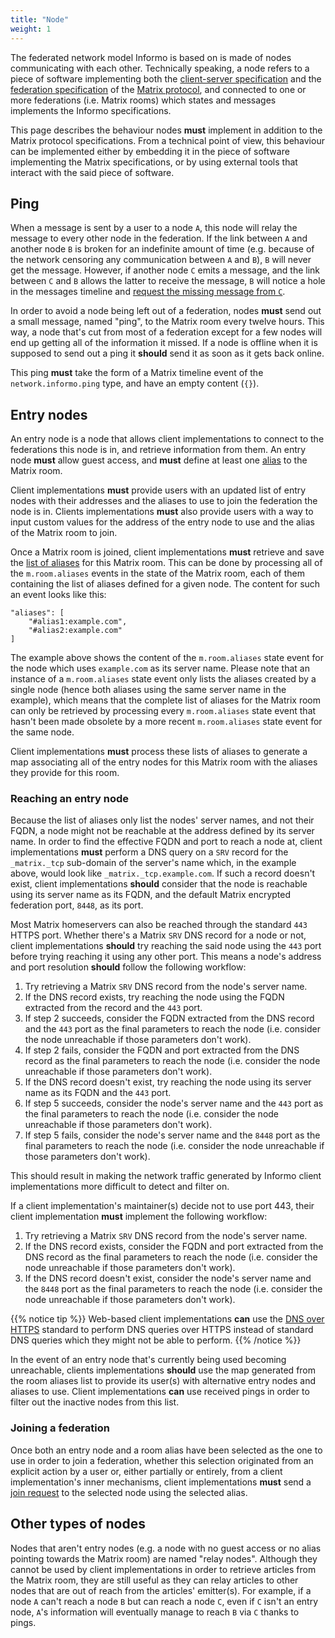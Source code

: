 ```yaml
---
title: "Node"
weight: 1
---
```


The federated network model Informo is based on is made of nodes communicating
with each other. Technically speaking, a node refers to a piece of software
implementing both the [client-server
specification](https://matrix.org/docs/spec/client_server/r0.4.0.html) and the
[federation
specification](https://matrix.org/docs/spec/server_server/unstable.html) of the
[Matrix protocol](https://matrix.org), and connected to one or more federations
(i.e. Matrix rooms) which states and messages implements the Informo
specifications.

This page describes the behaviour nodes **must** implement in addition to the
Matrix protocol specifications. From a technical point of view, this behaviour
can be implemented either by embedding it in the piece of software implementing
the Matrix specifications, or by using external tools that interact with the
said piece of software.

## Ping

When a message is sent by a user to a node `A`, this node will relay the message
to every other node in the federation. If the link between `A` and another node
`B` is broken for an indefinite amount of time (e.g. because of the network
censoring any communication between `A` and `B`), `B` will never get the
message. However, if another node `C` emits a message, and the link between `C`
and `B` allows the latter to receive the message, `B` will notice a hole in the
messages timeline and [request the missing message from
`C`](https://matrix.org/docs/spec/server_server/unstable.html#post-matrix-federation-v1-get-missing-events-roomid).

In order to avoid a node being left out of a federation, nodes **must** send out
a small message, named "ping", to the Matrix room every twelve hours. This
way, a node that's cut from most of a federation except for a few nodes will end
up getting all of the information it missed. If a node is offline when it is
supposed to send out a ping it **should** send it as soon as it gets back
online.

This ping **must** take the form of a Matrix timeline event of the
`network.informo.ping` type, and have an empty content (`{}`).

## Entry nodes

An entry node is a node that allows client implementations to connect to the
federations this node is in, and retrieve information from them. An entry node
**must** allow guest access, and **must** define at least one
[alias](https://matrix.org/docs/spec/client_server/r0.4.0.html#room-aliases) to
the Matrix room.

Client implementations **must** provide users with an updated list of entry
nodes with their addresses and the aliases to use to join the federation the
node is in. Clients implementations **must** also provide users with a way to
input custom values for the address of the entry node to use and the alias of
the Matrix room to join.

Once a Matrix room is joined, client implementations **must** retrieve and save
the [list of
aliases](https://matrix.org/docs/spec/client_server/r0.4.0.html#m-room-aliases)
for this Matrix room. This can be done by processing all of the `m.room.aliases`
events in the state of the Matrix room, each of them containing the list of
aliases defined for a given node. The content for such an event looks like this:

```
"aliases": [
    "#alias1:example.com",
    "#alias2:example.com"
]
```

The example above shows the content of the `m.room.aliases` state event for the
node which uses `example.com` as its server name. Please note that an instance
of a `m.room.aliases` state event only lists the aliases created by a single
node (hence both aliases using the same server name in the example), which means
that the complete list of aliases for the Matrix room can only be retrieved by
processing every `m.room.aliases` state event that hasn't been made obsolete by
a more recent `m.room.aliases` state event for the same node.

Client implementations **must** process these lists of aliases to generate a map
associating all of the entry nodes for this Matrix room with the aliases they
provide for this room.

### Reaching an entry node

Because the list of aliases only list the nodes' server names, and not their
FQDN, a node might not be reachable at the address defined by its server name.
In order to find the effective FQDN and port to reach a node at, client
implementations **must** perform a DNS query on a `SRV` record for the
`_matrix._tcp` sub-domain of the server's name which, in the example above,
would look like `_matrix._tcp.example.com`. If such a record doesn't exist,
client implementations **should** consider that the node is reachable using its
server name as its FQDN, and the default Matrix encrypted federation port,
`8448`, as its port.

Most Matrix homeservers can also be reached through the standard `443` HTTPS
port. Whether there's a Matrix `SRV` DNS record for a node or not, client
implementations **should** try reaching the said node using the `443` port
before trying reaching it using any other port. This means a node's address and
port resolution **should** follow the following workflow:

1. Try retrieving a Matrix `SRV` DNS record from the node's server name.
2. If the DNS record exists, try reaching the node using the FQDN extracted from
the record and the `443` port.
3. If step 2 succeeds, consider the FQDN extracted from the DNS record and the
`443` port as the final parameters to reach the node (i.e. consider the node
unreachable if those parameters don't work).
4. If step 2 fails, consider the FQDN and port extracted from the DNS record as
the final parameters to reach the node (i.e. consider the node unreachable if
those parameters don't work).
5. If the DNS record doesn't exist, try reaching the node using its server name
as its FQDN and the `443` port.
6. If step 5 succeeds, consider the node's server name and the `443` port as the
final parameters to reach the node (i.e. consider the node unreachable if those
parameters don't work).
7. If step 5 fails, consider the node's server name and the `8448` port as the
final parameters to reach the node (i.e. consider the node unreachable if those
parameters don't work).

This should result in making the network traffic generated by Informo client
implementations more difficult to detect and filter on.

If a client implementation's maintainer(s) decide not to use port 443, their
client implementation **must** implement the following workflow:

1. Try retrieving a Matrix `SRV` DNS record from the node's server name.
2. If the DNS record exists, consider the FQDN and port extracted from the
DNS record as the final parameters to reach the node (i.e. consider the node
unreachable if those parameters don't work).
3. If the DNS record doesn't exist, consider the node's server name and the
`8448` port as the final parameters to reach the node (i.e. consider the node
unreachable if those parameters don't work).

{{% notice tip %}}
Web-based client implementations **can** use the [DNS over
HTTPS](https://tools.ietf.org/html/rfc8484) standard to perform DNS queries over
HTTPS instead of standard DNS queries which they might not be able to perform.
{{% /notice %}}

In the event of an entry node that's currently being used becoming unreachable,
clients implementations **should** use the map generated from the room aliases
list to provide its user(s) with alternative entry nodes and aliases to use.
Client implementations **can** use received pings in order to filter out the
inactive nodes from this list.

### Joining a federation

Once both an entry node and a room alias have been selected as the one to use in
order to join a federation, whether this selection originated from an explicit
action by a user or, either partially or entirely, from a client
implementation's inner mechanisms, client implementations **must** send a [join
request](https://matrix.org/speculator/spec/HEAD/client_server/unstable.html#post-matrix-client-r0-join-roomidoralias)
to the selected node using the selected alias.

## Other types of nodes

Nodes that aren't entry nodes (e.g. a node with no guest access or no alias
pointing towards the Matrix room) are named "relay nodes". Although they cannot
be used by client implementations in order to retrieve articles from the Matrix
room, they are still useful as they can relay articles to other nodes that are
out of reach from the articles' emitter(s). For example, if a node `A` can't
reach a node `B` but can reach a node `C`, even if `C` isn't an entry node,
`A`'s information will eventually manage to reach `B` via `C` thanks to pings.
